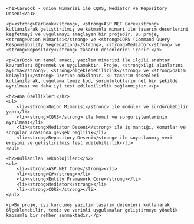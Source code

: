 <!DOCTYPE html>
<html lang="tr">
<head>
    <meta charset="UTF-8">
    <meta name="viewport" content="width=device-width, initial-scale=1.0">
    <title>CarBook - Onion Mimarisi ile CQRS, Mediator ve Repository Deseni</title>
</head>
<body>

    <h1>CarBook - Onion Mimarisi ile CQRS, Mediator ve Repository Deseni</h1>

    <p><strong>CarBook</strong>, <strong>ASP.NET Core</strong> kullanılarak geliştirilmiş ve katmanlı mimari ile tasarım desenlerini keşfetmeyi ve uygulamayı amaçlayan bir projedir. Bu proje, <strong>Onion Mimarisi</strong> ve <strong>CQRS (Command Query Responsibility Segregation)</strong>, <strong>Mediator</strong> ve <strong>Repository</strong> tasarım desenlerini içerir.</p>

    <p>CarBook'un temel amacı, yazılım mimarisi ile ilgili anahtar kavramları öğrenmek ve uygulamaktır. Proje, <strong>ilgi alanlarını ayırma</strong>, <strong>ölçeklenebilirlik</strong> ve <strong>bakım kolaylığı</strong> üzerine odaklanır. Bu tasarım desenleri kullanılarak, uygulama temiz kod, sorumlulukların net bir şekilde ayrılması ve daha iyi test edilebilirlik sağlanmıştır.</p>

    <h2>Ana Özellikler:</h2>
    <ul>
        <li><strong>Onion Mimarisi</strong> ile modüler ve sürdürülebilir yapı</li>
        <li><strong>CQRS</strong> ile komut ve sorgu işlemlerinin ayrılması</li>
        <li><strong>Mediator Deseni</strong> ile iş mantığı, komutlar ve sorgular arasında gevşek bağlılık</li>
        <li><strong>Repository Deseni</strong> ile soyutlanmış veri erişimi ve geliştirilmiş test edilebilirlik</li>
    </ul>

    <h2>Kullanılan Teknolojiler:</h2>
    <ul>
        <li><strong>ASP.NET Core</strong></li>
        <li><strong>C#</strong></li>
        <li><strong>Entity Framework Core</strong></li>
        <li><strong>Mediator</strong></li>
        <li><strong>CQRS</strong></li>
    </ul>

    <p>Bu proje, iyi kurulmuş yazılım tasarım desenleri kullanarak ölçeklenebilir, temiz ve verimli uygulamalar geliştirmeye yönelik kapsamlı bir rehber sunmaktadır.</p>

</body>
</html>
